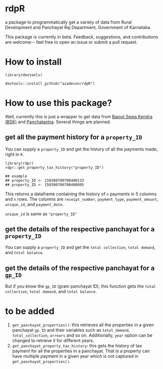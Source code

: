 # rdpR
a package to programmatically get a variety of data from Rural Development and Panchayat Raj Department, Government of Karnataka.

This package is currently in beta. Feedback, suggestions, and contributions are welcome-- feel free to open an issue or submit a pull request.

# How to install
```{R}
library(devtools)
```

```{R}
devtools::install_github("azadecon/rdpR")
```
# How to use this package?

Well, currently this is just a wrapper to get data from [Bapuji Sewa Kendra (BSK)](https://bsk.karnataka.gov.in/BSK/cs/loadDownlodeReceipt) and [Panchatantra](https://panchatantra.karnataka.gov.in/USER_MODULE/userLogin/loadHomePage). Several things are planned.

## get all the payment history for a `property_ID`
You can supply a `property_ID` and get the history of all the payments made, right in `R`.

```{R}
library(rdpr)
rdpr::get_property_tax_history("property_ID")

## example
## property_ID <- 150300700700400133
## property_ID <- 150300700700400095
```
This returns a dataframe containing the history of `n` payments in 5 columns and `n` rows. The columns are `receipt_number`, `payment_type`, `payment_amount`, `unique_id`, and `payment_date`.

`unique_id` is same as `"property_ID"`


## get the details of the respective panchayat for a `property_ID`
You can supply a `property_ID` and get the `total collection`, `total demand`, and `total balance`.


## get the details of the respective panchayat for a `gp_ID`
But if you know the  `gp_ID` (gram panchayat ID), this function gets the `total collection`, `total demand`, and `total balance`.


# to be added
1. `get_panchayat_properties()`: this retrieves all the properties in a given panchayat `gp_ID` and their variables such as `total_demand`, `total_collection`, `arrears` and so on. Additionally, `year` option can be changed to retrieve it for different years.
2. `get_panchayat_property_tax_history`: this gets the history of tax payment for all the properties in a panchayat. That is a property can have multiple payment in a given year which is not captured in `get_panchayat_properties()`.
